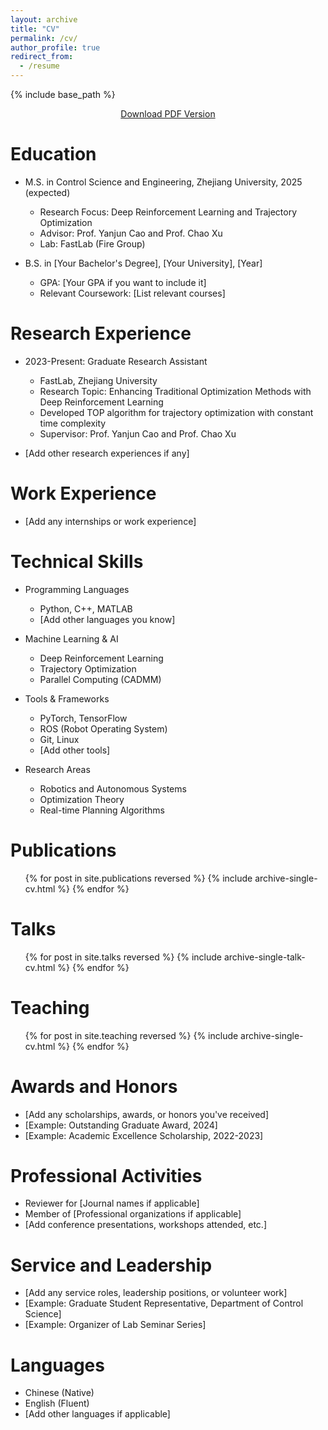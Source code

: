 ```yaml
---
layout: archive
title: "CV"
permalink: /cv/
author_profile: true
redirect_from:
  - /resume
---
```


{% include base_path %}

<div style="margin-bottom: 20px; text-align: center;">
  <a href="{{ base_path }}/assets/cv.pdf" class="btn btn--primary" target="_blank">
    <i class="fa fa-download"></i> Download PDF Version
  </a>
</div>

Education
======
* M.S. in Control Science and Engineering, Zhejiang University, 2025 (expected)
  * Research Focus: Deep Reinforcement Learning and Trajectory Optimization
  * Advisor: Prof. Yanjun Cao and Prof. Chao Xu
  * Lab: FastLab (Fire Group)

* B.S. in [Your Bachelor's Degree], [Your University], [Year]
  * GPA: [Your GPA if you want to include it]
  * Relevant Coursework: [List relevant courses]

Research Experience
======
* 2023-Present: Graduate Research Assistant
  * FastLab, Zhejiang University
  * Research Topic: Enhancing Traditional Optimization Methods with Deep Reinforcement Learning
  * Developed TOP algorithm for trajectory optimization with constant time complexity
  * Supervisor: Prof. Yanjun Cao and Prof. Chao Xu

* [Add other research experiences if any]

Work Experience
======
* [Add any internships or work experience]

Technical Skills
======
* Programming Languages
  * Python, C++, MATLAB
  * [Add other languages you know]
  
* Machine Learning & AI
  * Deep Reinforcement Learning
  * Trajectory Optimization
  * Parallel Computing (CADMM)
  
* Tools & Frameworks
  * PyTorch, TensorFlow
  * ROS (Robot Operating System)
  * Git, Linux
  * [Add other tools]

* Research Areas
  * Robotics and Autonomous Systems
  * Optimization Theory
  * Real-time Planning Algorithms

Publications
======
  <ul>{% for post in site.publications reversed %}
    {% include archive-single-cv.html %}
  {% endfor %}</ul>
  
Talks
======
  <ul>{% for post in site.talks reversed %}
    {% include archive-single-talk-cv.html  %}
  {% endfor %}</ul>
  
Teaching
======
  <ul>{% for post in site.teaching reversed %}
    {% include archive-single-cv.html %}
  {% endfor %}</ul>
  
Awards and Honors
======
* [Add any scholarships, awards, or honors you've received]
* [Example: Outstanding Graduate Award, 2024]
* [Example: Academic Excellence Scholarship, 2022-2023]

Professional Activities
======
* Reviewer for [Journal names if applicable]
* Member of [Professional organizations if applicable]
* [Add conference presentations, workshops attended, etc.]

Service and Leadership
======
* [Add any service roles, leadership positions, or volunteer work]
* [Example: Graduate Student Representative, Department of Control Science]
* [Example: Organizer of Lab Seminar Series]

Languages
======
* Chinese (Native)
* English (Fluent)
* [Add other languages if applicable]

